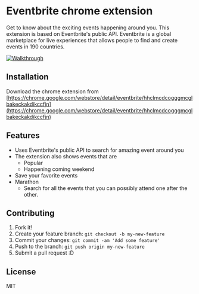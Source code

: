 # Eventbrite chrome extension

Get to know about the exciting events happening around you. This extension is based on Eventbrite's public API. Eventbrite is a global marketplace for live experiences that allows people to find and create events in 190 countries.

<a href="https://www.youtube.com/watch?v=MOCu6pUoo00" target="_blank">![Walkthrough](http://i.imgur.com/yiaD9P6.png)</a>

## Installation

Download the chrome extension from [https://chrome.google.com/webstore/detail/eventbrite/hhclmcdcogggmcglbakeckakdikccfjn](https://chrome.google.com/webstore/detail/eventbrite/hhclmcdcogggmcglbakeckakdikccfjn)

## Features

* Uses Eventbrite's public API to search for amazing event around you
* The extension also shows events that are
  * Popular
  * Happening coming weekend
* Save your favorite events
* Marathon
  * Search for all the events that you can possibly attend one after the other.


## Contributing

1. Fork it!
2. Create your feature branch: `git checkout -b my-new-feature`
3. Commit your changes: `git commit -am 'Add some feature'`
4. Push to the branch: `git push origin my-new-feature`
5. Submit a pull request :D

## License

MIT
